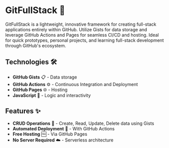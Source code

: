 # GitFullStack 🚀

GitFullStack is a lightweight, innovative framework for creating full-stack applications entirely within GitHub. Utilize Gists for data storage and leverage GitHub Actions and Pages for seamless CI/CD and hosting. Ideal for quick prototypes, personal projects, and learning full-stack development through GitHub's ecosystem.

## Technologies 🛠️

- **GitHub Gists** 📋 - Data storage
- **GitHub Actions** ⚙️ - Continuous Integration and Deployment
- **GitHub Pages** 🌐 - Hosting
- **JavaScript** 📝 - Logic and interactivity

## Features ✨

- **CRUD Operations** 🔄 - Create, Read, Update, Delete data using Gists
- **Automated Deployment** 🚀 - With GitHub Actions
- **Free Hosting** 🆓 - Via GitHub Pages
- **No Server Required** ☁️ - Serverless architecture